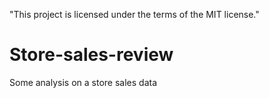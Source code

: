 "This project is licensed under the terms of the MIT license."

# Store-sales-review
Some analysis on a store sales data
